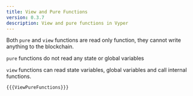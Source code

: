 ```yaml
---
title: View and Pure Functions
version: 0.3.7
description: View and pure functions in Vyper
---
```


Both `pure` and `view` functions are read only function, they cannot write anything to the blockchain.

`pure` functions do not read any state or global variables

`view` functions can read state variables, global variables and call internal functions.

```vyper
{{{ViewPureFunctions}}}
```
